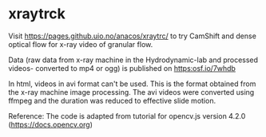 # xraytrck

Visit <https://pages.github.uio.no/anacos/xraytrc/> to try CamShift and dense optical flow for x-ray video of granular flow.

Data (raw data from x-ray machine in the Hydrodynamic-lab and processed videos- converted to mp4 or ogg) is published on <https:osf.io/7whdb>

In html, videos in avi format can't be used. This is the format obtained from the x-ray machine image processing. The avi videos were converted using ffmpeg and the duration was reduced to effective slide motion.

Reference:
The code is adapted from tutorial for opencv.js version 4.2.0 (<https://docs.opencv.org>)
